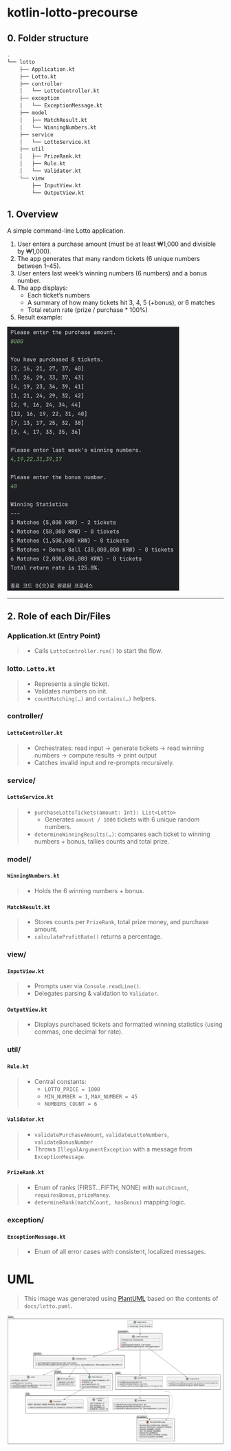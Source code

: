 # kotlin-lotto-precourse

## 0. Folder structure
```bash
.
└── lotto
    ├── Application.kt
    ├── Lotto.kt
    ├── controller
    │   └── LottoController.kt
    ├── exception
    │   └── ExceptionMessage.kt
    ├── model
    │   ├── MatchResult.kt
    │   └── WinningNumbers.kt
    ├── service
    │   └── LottoService.kt
    ├── util
    │   ├── PrizeRank.kt
    │   ├── Rule.kt
    │   └── Validator.kt
    └── view
        ├── InputView.kt
        └── OutputView.kt
```

## 1. Overview
A simple command-line Lotto application.
1. User enters a purchase amount (must be at least ₩1,000 and divisible by ₩1,000).
2. The app generates that many random tickets (6 unique numbers between 1–45).
3. User enters last week’s winning numbers (6 numbers) and a bonus number.
4. The app displays:
    - Each ticket’s numbers
    - A summary of how many tickets hit 3, 4, 5 (+bonus), or 6 matches
    - Total return rate (prize / purchase * 100%)
5. Result example:</br>
<img src="docs/result.png" width="400px">

---

## 2. Role of each Dir/Files

### Application.kt (Entry Point)
> - Calls `LottoController.run()` to start the flow.

### lotto. `Lotto.kt`
> - Represents a single ticket.
> - Validates numbers on init.
> - `countMatching(…)` and `contains(…)` helpers.

### controller/
#### `LottoController.kt`
> - Orchestrates: read input -> generate tickets -> read winning numbers -> compute results -> print output
> - Catches invalid input and re-prompts recursively.

### service/
#### `LottoService.kt`
> - `purchaseLottoTickets(amount: Int): List<Lotto>`
>   - Generates `amount / 1000` tickets with 6 unique random numbers.
> - `determineWinningResults(…)`: compares each ticket to winning numbers + bonus, tallies counts and total prize.

### model/
#### `WinningNumbers.kt`
> - Holds the 6 winning numbers + bonus.
#### `MatchResult.kt`
> - Stores counts per `PrizeRank`, total prize money, and purchase amount.
> - `calculateProfitRate()` returns a percentage.

### view/
#### `InputView.kt`
> - Prompts user via `Console.readLine()`.
> - Delegates parsing & validation to `Validator`.
#### `OutputView.kt`
> - Displays purchased tickets and formatted winning statistics (using commas, one decimal for rate).

### util/
#### `Rule.kt`
> - Central constants:
>   - `LOTTO_PRICE = 1000`
>   - `MIN_NUMBER = 1`, `MAX_NUMBER = 45`
>   - `NUMBERS_COUNT = 6`
#### `Validator.kt`
> - `validatePurchaseAmount`, `validateLottoNumbers`, `validateBonusNumber`
> - Throws `IllegalArgumentException` with a message from `ExceptionMessage`.
#### `PrizeRank.kt`
> - Enum of ranks (FIRST…FIFTH, NONE) with `matchCount`, `requiresBonus`, `prizeMoney`.
> - `determineRank(matchCount, hasBonus)` mapping logic.

### exception/
#### `ExceptionMessage.kt`
> - Enum of all error cases with consistent, localized messages.

# UML
> This image was generated using [PlantUML](https://www.planttext.com/) based on the contents of `docs/lotto.puml`.

![UML Diagram](docs/lotto_uml.png)